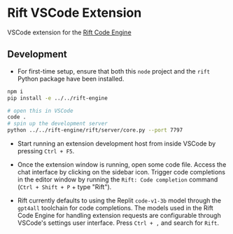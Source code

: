 # Rift VSCode Extension
VSCode extension for the [Rift Code Engine](../../rift-engine)

## Development
- For first-time setup, ensure that both this `node` project and the `rift` Python package have been installed.

```bash
npm i
pip install -e ../../rift-engine

# open this in VSCode
code .
# spin up the development server
python ../../rift-engine/rift/server/core.py --port 7797
```

- Start running an extension development host from inside VSCode by pressing `Ctrl + F5`.

- Once the extension window is running, open some code file. Access the chat interface by clicking on the sidebar icon. Trigger code completions in the editor window by running the `Rift: Code completion` command (`Ctrl + Shift + P`  +  type "Rift").

- Rift currently defaults to using the Replit `code-v1-3b` model through the `gpt4all` toolchain for code completions. The models used in the Rift Code Engine for handling extension requests are configurable through VSCode's settings user interface. Press `Ctrl + ,` and search for `Rift`.
